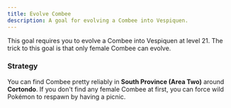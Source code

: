 ```yaml
---
title: Evolve Combee
description: A goal for evolving a Combee into Vespiquen.
---
```


This goal requires you to evolve a Combee into Vespiquen at level 21.
The trick to this goal is that only female Combee can evolve.

### Strategy

You can find Combee pretty reliably in **South Province (Area Two)** around **Cortondo**.
If you don't find any female Combee at first,
you can force wild Pokémon to respawn by having a picnic.

